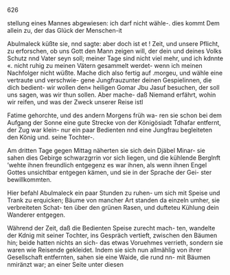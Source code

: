626

stellung eines Mannes abgewiesen: ich darf nicht wähle-.
dies kommt Dem allein zu, der das Glück der Menschen-it

Abulmaleck küßte sie, nnd sagte: aber doch ist et !
Zeit, und unsere Pflicht, zu erforschen, ob uns Gott den
Mann zeigen will, der dein und deines Volks Schutz nnd
Vater seyn soll; meiner Tage sind nicht viel mehr, und ich
kdnnte «. nicht ruhig zu meinen Vätern gesammelt werdet-
wenn ich meinen Nachfolger nicht wüßte. Mache dich also
fertig auf .morgeu, und wähle eine vertraute und verschwie-
gene Jungfrauzunter deinen Gespielinnen, die dich bedient-
wir wollen den« heiligen Gomar Jbu Jasuf besuchen,
der soll uns sagen, was wir thun sollen. Aber mache-
daß Niemand erfährt, wohin wir reifen, und was der Zweck
unserer Reise istl

Fatime gehorchte, und des andern Morgens früh wa-
ren sie schon bei dem Aufgang der Sonne eine gute Strecke
von der Königösiadt Tdhafar entfernt, der Zug war klein-
nur ein paar Bedienten nnd eine Jungfrau begleiteten den
König und. seine Tochter-.

Am dritten Tage gegen Mittag näherten sie sich dein
Djäbel Minar- sie sahen dies Gebirge schwarzgrrin vor sich
liegen, und die kühlende Berglnft ’wehte ihnen freundlich
entgegenz es war ihnen, als wenn ihnen Engel Gottes
unsichtbar entgegen kämen, und sie in der Sprache der Gei-
ster bewillkommten.

Hier befahl Abulmaleck ein paar Stunden zu ruhen-
um sich mit Speise und Trank zu erquicken; Bäume von
mancher Art standen da einzeln umher, sie verbreiteten Schat-
ten über den grünen Rasen, und dufteteu Kühlung dein
Wanderer entgegen.

Während der Zeit, daß die Bedienten Speise zurecht mach-
ten, wandelte der Kdnig mit seiner Tochter, ins Gespräch
vertieft, zwischen den Bäumen hin; beide hatten nichts an
sich- das etwas Voruehmes verrieth, sondern sie waren wie
Reisende gekleidet. Indem sie sich nun allmählig von ihrer
Gesellschaft entfernten, sahen sie eine Waide, die rund nn-
mit Bäumen nmiränzt war; an einer Seite unter diesen


